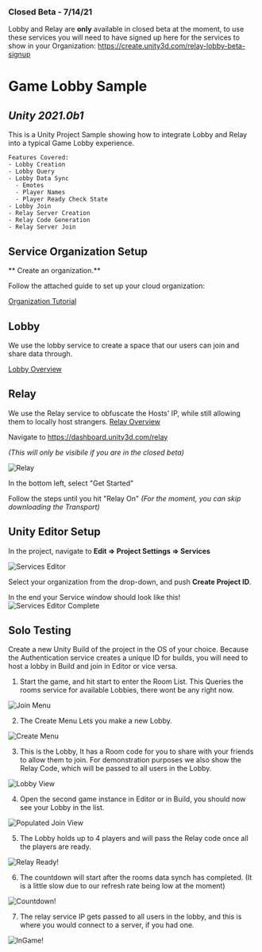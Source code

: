 
### Closed Beta - 7/14/21
Lobby and Relay are **only** available in closed beta at the moment, to use these services you will need to have signed up here for the services to show in your Organization:
https://create.unity3d.com/relay-lobby-beta-signup

# Game Lobby Sample
## *Unity 2021.0b1*

This is a Unity Project Sample showing how to integrate Lobby and Relay into a typical Game Lobby experience.

	Features Covered:
	- Lobby Creation
	- Lobby Query
	- Lobby Data Sync
	  - Emotes
	  - Player Names
	  - Player Ready Check State  
	- Lobby Join
	- Relay Server Creation
	- Relay Code Generation
	- Relay Server Join

## Service Organization Setup
** Create an organization.**

Follow the attached guide to set up your cloud organization:

[Organization Tutorial](https://support.unity.com/hc/en-us/articles/208592876-How-do-I-create-a-new-Organization-)

## Lobby

We use the lobby service to create a space that our users can join and share data through.

[Lobby Overview](http://documentation.cloud.unity3d.com/en/articles/5371715-unity-lobby-service)


## Relay

We use the Relay service to obfuscate the Hosts' IP, while still allowing them to locally host strangers.
[Relay Overview](http://documentation.cloud.unity3d.com/en/articles/5371723-relay-overview)

Navigate to https://dashboard.unity3d.com/relay

*(This will only be visibile if you are in the closed beta)*

![Relay](~Documentation/Images/dashboard1_beta.png?raw=true "Relay location.")

In the bottom left, select "Get Started"

Follow the steps until you hit "Relay On"
*(For the moment, you can skip downloading the Transport)*
		




## Unity  Editor Setup
In the project, navigate to **Edit => Project Settings => Services**
	
![Services Editor](~Documentation/Images/services1.PNG?raw=true)
	
Select your organization from the drop-down, and push **Create Project ID**.

In the end your Service window should look like this!
![Services Editor Complete](~Documentation/Images/services2.PNG?raw=true)


## Solo Testing

Create a new Unity Build of the project in the OS of your choice.
Because the Authentication service creates a unique ID for builds, you will need to host a lobby in Build and join in Editor or vice versa.

1. Start the game, and hit start to enter the Room List. This Queries the rooms service for available Lobbies, there wont be any right now.

![Join Menu](~Documentation/Images/tutorial_1_lobbyList.png?raw=true "Join Menu")

2. The Create Menu Lets you make a new Lobby.

![Create Menu](~Documentation/Images/tutorial_2_createMenu.png?raw=true)

3. This is the Lobby, It has a Room code for you to share with your friends to allow them to join.
For demonstration purposes we also show the Relay Code, which will be passed to all users in the Lobby.

![Lobby View](~Documentation/Images/tutorial_3_HostGame.png?raw=true)


4. Open the second game instance in Editor or in Build, you should now see your Lobby in the list.

![Populated Join View](~Documentation/Images/tutorial_4_newLobby.png?raw=true)


5. The Lobby holds up to 4 players and will pass the Relay code once all the players are ready.

![Relay Ready!](~Documentation/Images/tutorial_5_editorCow.png?raw=true)


6. The countdown will start after the rooms data synch has completed. (It is a little slow due to our refresh rate being low at the moment)

![Countdown!](~Documentation/Images/tutorial_6_countDown.png?raw=true)


7. The relay service IP gets passed to all users in the lobby, and this is where you would connect to a server, if you had one.

![InGame!](~Documentation/Images/tutorial_7_ingame.png?raw=true)
